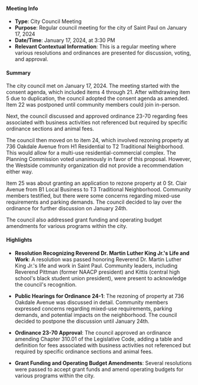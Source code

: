 #### Meeting Info
- **Type**: City Council Meeting
- **Purpose**: Regular council meeting for the city of Saint Paul on January 17, 2024
- **Date/Time**: January 17, 2024, at 3:30 PM
- **Relevant Contextual Information**: This is a regular meeting where various resolutions and ordinances are presented for discussion, voting, and approval.

#### Summary

The city council met on January 17, 2024. The meeting started with the consent agenda, which included items 4 through 21. After withdrawing item 5 due to duplication, the council adopted the consent agenda as amended. Item 22 was postponed until community members could join in-person. 

Next, the council discussed and approved ordinance 23-70 regarding fees associated with business activities not referenced but required by specific ordinance sections and animal fees.

The council then moved on to item 24, which involved rezoning property at 736 Oakdale Avenue from H1 Residential to T2 Traditional Neighborhood. This would allow for a multi-use residential-commercial complex. The Planning Commission voted unanimously in favor of this proposal. However, the Westside community organization did not provide a recommendation either way.

Item 25 was about granting an application to rezone property at 0 St. Clair Avenue from B1 Local Business to T3 Traditional Neighborhood. Community members testified, but there were some concerns regarding mixed-use requirements and parking demands. The council decided to lay over the ordinance for further discussion on January 24th.

The council also addressed grant funding and operating budget amendments for various programs within the city.

#### Highlights

- **Resolution Recognizing Reverend Dr. Martin Luther King Jr.'s Life and Work**: A resolution was passed honoring Reverend Dr. Martin Luther King Jr.'s life and work in Saint Paul. Community leaders, including Reverend Pittman (former NAACP president) and Kittis (central high school's black student union president), were present to acknowledge the council's recognition.

- **Public Hearings for Ordinance 24-1**: The rezoning of property at 736 Oakdale Avenue was discussed in detail. Community members expressed concerns regarding mixed-use requirements, parking demands, and potential impacts on the neighborhood. The council decided to postpone the discussion until January 24th.

- **Ordinance 23-70 Approval**: The council approved an ordinance amending Chapter 310.01 of the Legislative Code, adding a table and definition for fees associated with business activities not referenced but required by specific ordinance sections and animal fees.

- **Grant Funding and Operating Budget Amendments**: Several resolutions were passed to accept grant funds and amend operating budgets for various programs within the city.

